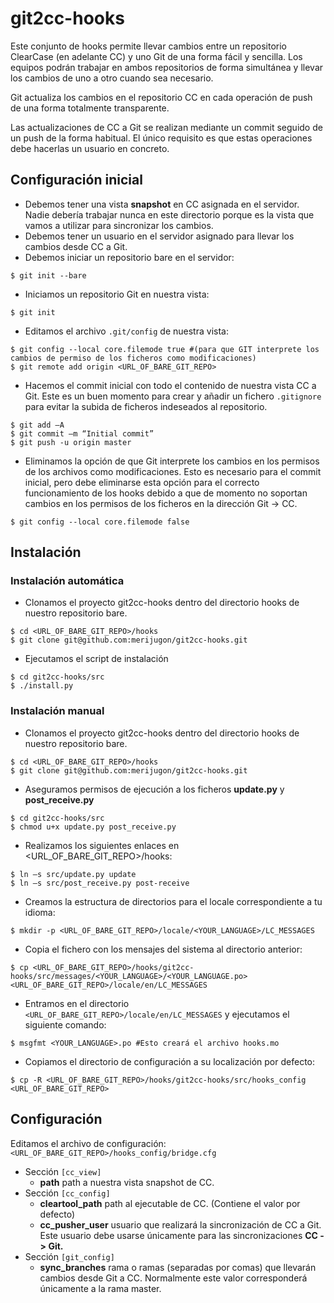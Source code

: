git2cc-hooks
============
Este conjunto de hooks permite llevar cambios entre un repositorio ClearCase (en adelante CC) y uno Git de una forma fácil y sencilla. Los equipos podrán trabajar en ambos repositorios de forma simultánea y llevar los cambios de uno a otro cuando sea necesario.

Git actualiza los cambios en el repositorio CC en cada operación de push de una forma totalmente transparente.

Las actualizaciones de CC a Git se realizan mediante un commit seguido de un push de la forma habitual. El único requisito es que estas operaciones debe hacerlas un usuario en concreto.

## Configuración inicial

* Debemos tener una vista **snapshot** en CC asignada en el servidor. Nadie debería trabajar nunca en este directorio porque es la vista que vamos a utilizar para sincronizar los cambios.
* Debemos tener un usuario en el servidor asignado para llevar los cambios desde CC a Git.
* Debemos iniciar un repositorio bare en el servidor:
```shell
$ git init --bare
```
* Iniciamos un repositorio Git en nuestra vista:
```shell
$ git init
```
* Editamos el archivo `.git/config` de nuestra vista:
```shell
$ git config --local core.filemode true #(para que GIT interprete los cambios de permiso de los ficheros como modificaciones)
$ git remote add origin <URL_OF_BARE_GIT_REPO>
```
* Hacemos el commit inicial con todo el contenido de nuestra vista CC a Git. Este es un buen momento para crear y añadir un fichero `.gitignore` para evitar la subida de ficheros indeseados al repositorio.
```shell
$ git add –A
$ git commit –m “Initial commit”
$ git push -u origin master
```
* Eliminamos la opción de que Git interprete los cambios en los permisos de los archivos como modificaciones. Esto es necesario para el commit inicial, pero debe eliminarse esta opción para el correcto funcionamiento de los hooks debido a que de momento no soportan cambios en los permisos de los ficheros en la dirección Git -> CC.
```shell
$ git config --local core.filemode false
```

## Instalación

### Instalación automática
* Clonamos el proyecto git2cc-hooks dentro del directorio hooks de nuestro repositorio bare.
```shell
$ cd <URL_OF_BARE_GIT_REPO>/hooks
$ git clone git@github.com:merijugon/git2cc-hooks.git
```
* Ejecutamos el script de instalación
```shell
$ cd git2cc-hooks/src
$ ./install.py
```

### Instalación manual
* Clonamos el proyecto git2cc-hooks dentro del directorio hooks de nuestro repositorio bare.
```shell
$ cd <URL_OF_BARE_GIT_REPO>/hooks
$ git clone git@github.com:merijugon/git2cc-hooks.git
```

* Aseguramos permisos de ejecución a los ficheros **update.py** y **post_receive.py**
```shell
$ cd git2cc-hooks/src
$ chmod u+x update.py post_receive.py
```
* Realizamos los siguientes enlaces en <URL_OF_BARE_GIT_REPO>/hooks:
```
$ ln –s src/update.py update
$ ln –s src/post_receive.py post-receive
```
* Creamos la estructura de directorios para el locale correspondiente a tu idioma:
```shell
$ mkdir -p <URL_OF_BARE_GIT_REPO>/locale/<YOUR_LANGUAGE>/LC_MESSAGES
```
* Copia el fichero con los mensajes del sistema al directorio anterior:
```shell
$ cp <URL_OF_BARE_GIT_REPO>/hooks/git2cc-hooks/src/messages/<YOUR_LANGUAGE>/<YOUR_LANGUAGE.po> <URL_OF_BARE_GIT_REPO>/locale/en/LC_MESSAGES
```
* Entramos en el directorio `<URL_OF_BARE_GIT_REPO>/locale/en/LC_MESSAGES` y ejecutamos el siguiente comando:
```shell
$ msgfmt <YOUR_LANGUAGE>.po #Esto creará el archivo hooks.mo
```
* Copiamos el directorio de configuración a su localización por defecto:
```shell
$ cp -R <URL_OF_BARE_GIT_REPO>/hooks/git2cc-hooks/src/hooks_config <URL_OF_BARE_GIT_REPO>
```

## Configuración
Editamos el archivo de configuración:`<URL_OF_BARE_GIT_REPO>/hooks_config/bridge.cfg`
* Sección `[cc_view]`
  * **path** path a nuestra vista snapshot de CC.
* Sección `[cc_config]`
  * **cleartool_path** path al ejecutable de CC. (Contiene el valor por defecto)
  * **cc_pusher_user** usuario que realizará la sincronización de CC a Git. Este usuario debe usarse únicamente para las sincronizaciones **CC -> Git.**
* Sección `[git_config]`
  * **sync_branches** rama o ramas (separadas por comas) que llevarán cambios desde Git a CC. Normalmente este valor corresponderá únicamente a la rama master.
